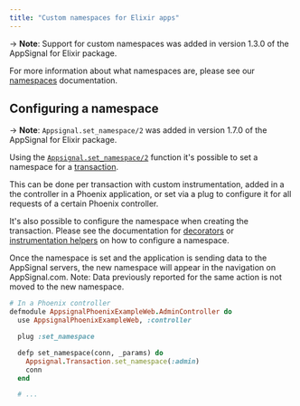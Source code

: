 ```yaml
---
title: "Custom namespaces for Elixir apps"
---
```


-> **Note**: Support for custom namespaces was added in version 1.3.0 of the
   AppSignal for Elixir package.

For more information about what namespaces are, please see our
[namespaces](/application/namespaces.html) documentation.

## Configuring a namespace

-> **Note**: `Appsignal.set_namespace/2` was added in version 1.7.0 of the
   AppSignal for Elixir package.

Using the [`Appsignal.set_namespace/2`][set_namespace] function it's possible to
set a namespace for a [transaction](/appsignal/terminology.html#transactions).

This can be done per transaction with custom instrumentation, added in a the
controller in a Phoenix application, or set via a plug to configure it for all
requests of a certain Phoenix controller.

It's also possible to configure the namespace when creating the transaction.
Please see the documentation for [decorators][namespace_decorator] or
[instrumentation helpers][namespace_helper] on how to configure a namespace.

Once the namespace is set and the application is sending data to the AppSignal
servers, the new namespace will appear in the navigation on AppSignal.com.
Note: Data previously reported for the same action is not moved to the new
namespace.

```ruby
# In a Phoenix controller
defmodule AppsignalPhoenixExampleWeb.AdminController do
  use AppsignalPhoenixExampleWeb, :controller

  plug :set_namespace

  defp set_namespace(conn, _params) do
    Appsignal.Transaction.set_namespace(:admin)
    conn
  end

  # ...
```

[set_namespace]: https://hexdocs.pm/appsignal/Appsignal.Transaction.html#set_namespace/2
[namespace_decorator]: /elixir/instrumentation/instrumentation.html#decorator-namespaces
[namespace_helper]: /elixir/instrumentation/instrumentation.html#helper-namespaces
